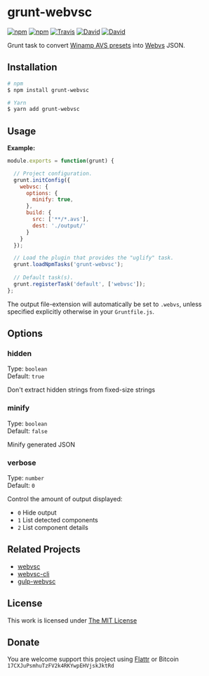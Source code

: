 # grunt-webvsc

[![npm](https://flat.badgen.net/npm/license/grunt-webvsc)](https://www.npmjs.org/package/grunt-webvsc)
[![npm](https://flat.badgen.net/npm/v/grunt-webvsc)](https://www.npmjs.org/package/grunt-webvsc)
[![Travis](https://flat.badgen.net/travis/idleberg/grunt-webvsc)](https://travis-ci.org/idleberg/grunt-webvsc)
[![David](https://flat.badgen.net/david/dep/idleberg/grunt-webvsc)](https://david-dm.org/idleberg/grunt-webvsc)
[![David](https://flat.badgen.net/david/dev/idleberg/grunt-webvsc)](https://david-dm.org/idleberg/grunt-webvsc?type=dev)

Grunt task to convert [Winamp AVS presets](https://www.wikiwand.com/en/Advanced_Visualization_Studio) into [Webvs](https://github.com/azeem/webvs) JSON.

## Installation

```sh
# npm
$ npm install grunt-webvsc

# Yarn
$ yarn add grunt-webvsc
```

## Usage

**Example:**

```js
module.exports = function(grunt) {

  // Project configuration.
  grunt.initConfig({
    webvsc: {
      options: {
        minify: true,
      },
      build: {
        src: ['**/*.avs'],
        dest: './output/'
      }
    }
  });

  // Load the plugin that provides the "uglify" task.
  grunt.loadNpmTasks('grunt-webvsc');
  
  // Default task(s).
  grunt.registerTask('default', ['webvsc']);
};
```

The output file-extension will automatically be set to `.webvs`, unless specified explicitly otherwise in your `Gruntfile.js`.

## Options

### hidden

Type: `boolean`  
Default: `true`  

Don't extract hidden strings from fixed-size strings

### minify

Type: `boolean`  
Default: `false`  

Minify generated JSON

### verbose

Type: `number`  
Default: `0`  

Control the amount of output displayed:

* `0` Hide output
* `1` List detected components
* `2` List component details

## Related Projects

* [webvsc](https://github.com/grandchild/AVS-File-Decoder)
* [webvsc-cli](https://github.com/idleberg/webvsc-cli)
* [gulp-webvsc](https://github.com/idleberg/gulp-webvsc)

## License

This work is licensed under [The MIT License](https://opensource.org/licenses/MIT)

## Donate

You are welcome support this project using [Flattr](https://flattr.com/submit/auto?user_id=idleberg&url=https://github.com/idleberg/grunt-webvsc) or Bitcoin `17CXJuPsmhuTzFV2k4RKYwpEHVjskJktRd`
